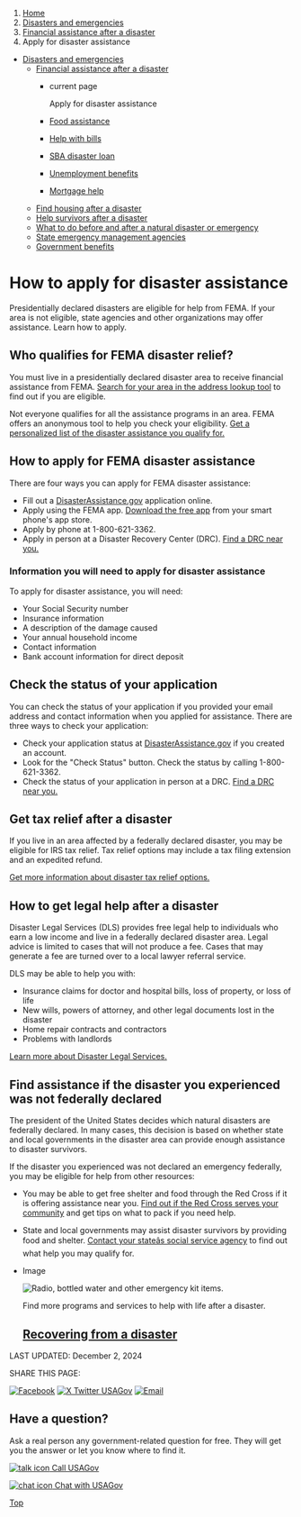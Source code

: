 1. [Home](/)
2. [Disasters and emergencies](/disasters-and-emergencies)
3. [Financial assistance after a disaster](/disaster-financial-help)
4. Apply for disaster assistance

* [Disasters and emergencies](/disasters-and-emergencies)
  + [Financial assistance after a disaster](/disaster-financial-help)
    - current page

      Apply for disaster assistance
    - [Food assistance](/disaster-food-help)
    - [Help with bills](/disaster-help-with-bills)
    - [SBA disaster loan](/disaster-small-business)
    - [Unemployment benefits](/disaster-unemployment)
    - [Mortgage help](/disaster-mortgage)
  + [Find housing after a disaster](/disaster-housing-shelter)
  + [Help survivors after a disaster](/help-disaster-survivors)
  + [What to do before and after a natural disaster or emergency](https://www.ready.gov/)
  + [State emergency management agencies](/state-emergency-management)
  + [Government benefits](/benefits)

How to apply for disaster assistance
====================================

Presidentially declared disasters are eligible for help from FEMA. If your area is not eligible, state agencies and other organizations may offer assistance. Learn how to apply.

**Who qualifies for FEMA disaster relief?**
-------------------------------------------

You must live in a presidentially declared disaster area to receive financial assistance from FEMA.
[Search for your area in the address lookup tool](https://www.disasterassistance.gov/get-assistance/address-lookup)
to find out if you are eligible.

Not everyone qualifies for all the assistance programs in an area. FEMA offers an anonymous tool to help you check your eligibility.
[Get a personalized list of the disaster assistance you qualify for.](https://www.disasterassistance.gov/get-assistance/find-assistance)

**How to apply for FEMA disaster assistance**
---------------------------------------------

There are four ways you can apply for FEMA disaster assistance:

* Fill out a
  [DisasterAssistance.gov](https://www.disasterassistance.gov/)
  application online.
* Apply using the FEMA app.
  [Download the free app](https://www.fema.gov/about/news-multimedia/mobile-products)
  from your smart phone's app store.
* Apply by phone at 1-800-621-3362.
* Apply in person at a Disaster Recovery Center (DRC).
  [Find a DRC near you.](https://egateway.fema.gov/ESF6/DRCLocator)

### Information you will need to apply for disaster assistance

To apply for disaster assistance, you will need:

* Your Social Security number
* Insurance information
* A description of the damage caused
* Your annual household income
* Contact information
* Bank account information for direct deposit

**Check the status of your application**
----------------------------------------

You can check the status of your application if you provided your email address and contact information when you applied for assistance. There are three ways to check your application:

* Check your application status at
  [DisasterAssistance.gov](https://www.disasterassistance.gov/)
  if you created an account.
* Look for the "Check Status" button. Check the status by calling 1-800-621-3362.
* Check the status of your application in person at a DRC.
  [Find a DRC near you.](https://egateway.fema.gov/ESF6/DRCLocator)

**Get tax relief after a disaster**
-----------------------------------

If you live in an area affected by a federally declared disaster, you may be eligible for IRS tax relief. Tax relief options may include a tax filing extension and an expedited refund.

[Get more information about disaster tax relief options.](https://www.usa.gov/tax-disaster-relief)

**How to get legal help after a disaster**
------------------------------------------

Disaster Legal Services (DLS) provides free legal help to individuals who earn a low income and live in a federally declared disaster area. Legal advice is limited to cases that will not produce a fee. Cases that may generate a fee are turned over to a local lawyer referral service.

DLS may be able to help you with:

* Insurance claims for doctor and hospital bills, loss of property, or loss of life
* New wills, powers of attorney, and other legal documents lost in the disaster
* Home repair contracts and contractors
* Problems with landlords

[Learn more about Disaster Legal Services.](https://www.disasterassistance.gov/get-assistance/forms-of-assistance/4464)

**Find assistance if the disaster you experienced was not federally declared**
------------------------------------------------------------------------------

The president of the United States decides which natural disasters are federally declared. In many cases, this decision is based on whether state and local governments in the disaster area can provide enough assistance to disaster survivors.

If the disaster you experienced was not declared an emergency federally, you may be eligible for help from other resources:

* You may be able to get free shelter and food through the Red Cross if it is offering assistance near you.
  [Find out if the Red Cross serves your community](https://www.redcross.org/get-help/disaster-relief-and-recovery-services/find-an-open-shelter.html)
  and get tips on what to pack if you need help.
* State and local governments may assist disaster survivors by providing food and shelter.
  [Contact your stateâs social service agency](https://www.usa.gov/state-social-services)
  to find out what help you may qualify for.

* Image

  ![Radio, bottled water and other emergency kit items.](https://www.usa.gov/s3/files/styles/large/public/2023-01/Banner_img_Natural_disasters_en.png?itok=IbCLeXiY)

  Find more programs and services to help with life after a disaster.

  [Recovering from a disaster](/disaster)
  ---------------------------------------

LAST UPDATED:
December 2, 2024

SHARE THIS PAGE:

[![Facebook](/themes/custom/usagov/images/social-media-icons/Facebook_Icon.svg)](https://www.facebook.com/sharer/sharer.php?u=https://www.usa.gov/disaster-assistance&v=3)
[![X Twitter USAGov](/themes/custom/usagov/images/social-media-icons/X_Twitter_Icon.svg?version=2)](https://twitter.com/intent/tweet?source=webclient&text=https://www.usa.gov/disaster-assistance)
[![Email](/themes/custom/usagov/images/social-media-icons/Email_Icon.svg?version=2)](mailto:?subject=https://www.usa.gov/disaster-assistance)

Have a question?
----------------

Ask a real person any government-related question for free. They will get you the answer or let you know where to find it.

[![talk icon](/themes/custom/usagov/images/ICONS_talk.png)
Call USAGov](/phone)

[![chat icon](/themes/custom/usagov/images/ICONS_chat.png)
Chat with USAGov](/chat)

[Top](#main-content)